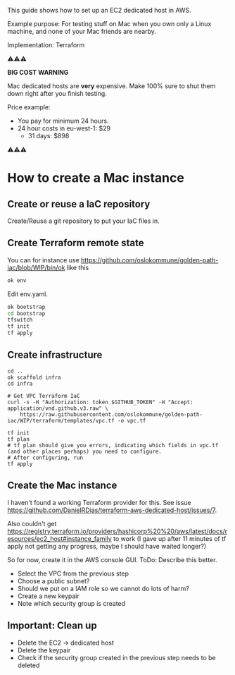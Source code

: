 This guide shows how to set up an EC2 dedicated host in AWS.

Example purpose: For testing stuff on Mac when you own only a Linux machine, and none of your Mac friends are nearby.

Implementation: Terraform

:warning::warning::warning:

**BIG COST WARNING**

Mac dedicated hosts are **very** expensive. Make 100% sure to shut them down right after you finish testing.

Price example:

* You pay for minimum 24 hours.
* 24 hour costs in eu-west-1: $29
  * 31 days: $898

:warning::warning::warning:

# How to create a Mac instance

## Create or reuse a IaC repository

Create/Reuse a git repository to put your IaC files in.

## Create Terraform remote state

You can for instance use https://github.com/oslokommune/golden-path-iac/blob/WIP/bin/ok like this

```sh
ok env
```

Edit env.yaml.

```sh
ok bootstrap
cd bootstrap
tfswitch
tf init
tf apply
```

## Create infrastructure

```
cd ..
ok scaffold infra
cd infra

# Get VPC Terraform IaC
curl -s -H "Authorization: token $GITHUB_TOKEN" -H "Accept: application/vnd.github.v3.raw" \
    https://raw.githubusercontent.com/oslokommune/golden-path-iac/WIP/terraform/templates/vpc.tf -o vpc.tf

tf init
tf plan
# tf plan should give you errors, indicating which fields in vpc.tf (and other places perhaps) you need to configure.
# After configuring, run
tf apply
```

## Create the Mac instance

I haven't found a working Terraform provider for this. See issue https://github.com/DanielRDias/terraform-aws-dedicated-host/issues/7.

Also couldn't get https://registry.terraform.io/providers/hashicorp%20%20/aws/latest/docs/resources/ec2_host#instance_family to work (I gave up after 11 minutes of tf apply not getting any progress, maybe I should have waited longer?)

So for now, create it in the AWS console GUI. ToDo: Describe this better.

* Select the VPC from the previous step
* Choose a public subnet?
* Should we put on a IAM role so we cannot do lots of harm?
* Create a new keypair
* Note which security group is created



## Important: Clean up

* Delete the EC2 -> dedicated host
* Delete the keypair
* Check if the security group created in the previous step needs to be deleted

